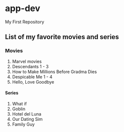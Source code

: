 # app-dev
My First Repository 
## List of my favorite movies and series

### Movies
1. Marvel movies
2. Descendants 1 - 3
3. How to Make Millions Before Gradma Dies
4. Despicable Me 1 - 4
5. Hello, Love Goodbye

#### Series
1. What if
2. Goblin
3. Hotel del Luna
4. Our Dating Sim
5. Family Guy
